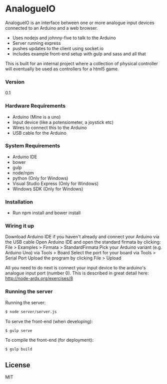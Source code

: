 # AnalogueIO

AnalogueIO is an interface between one or more analogue input devices connected to an Arduino and a web browser.

  - Uses nodejs and johnny-five to talk to the Arduino
  - Server running express
  - pushes updates to the client using socket.io
  - includes example front-end setup with gulp and sass and all that

This is built for an internal project where a collection of physical controller will eventually be used as controllers for a html5 game.

### Version
0.1

### Hardware Requirements
- Arduino (Mine is a uno)
- Input device (like a potensiometer, a joystick etc)
- Wires to connect this to the Arduino
- USB cable for the Arduino

### System Requirements
- Arduino IDE
- bower
- gulp
- node/npm
- python (Only for Windows)
- Visual Studio Express (Only for Windows)
- Windows SDK (Only for Windows)

### Installation
- Run npm install and bower install

### Wiring it up

Download Arduino IDE if you haven't already and connect your Arduino via the USB cable
Open Arduino IDE and open the standard firmata by clicking: File > Examples > Firmata > StandardFirmata
Pick your Arduino variant (e.g. Arduino Uno) via Tools > Board
Select the port for your board via Tools > Serial Port
Upload the program by clicking File > Upload

All you need to do next is connect your input device to the arduino's analogue input port (number 0). 
This is described in great detail here: http://node-ardx.org/exercises/8

### Running the server

Running the server:

```sh
$ node server/server.js
```

To serve the front-end (when developing):
```sh
$ gulp serve
```

To compile the front-end (for deployment):
```sh
$ gulp build
```


License
----

MIT
